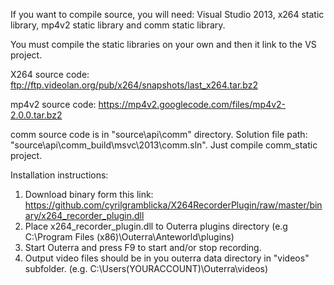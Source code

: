 If you want to compile source, you will need: Visual Studio 2013, x264 static library, mp4v2 static library and comm static library.

You must compile the static libraries on your own and then it link to the VS project. 

X264 source code: ftp://ftp.videolan.org/pub/x264/snapshots/last_x264.tar.bz2

mp4v2 source code: https://mp4v2.googlecode.com/files/mp4v2-2.0.0.tar.bz2

comm source code is in "source\api\comm" directory. Solution file path: "source\api\comm\_build\msvc\2013\comm.sln". Just compile comm_static project.

<bold>Installation instructions:</bold>
 
1. Download binary form this link: https://github.com/cyrilgramblicka/X264RecorderPlugin/raw/master/binary/x264_recorder_plugin.dll
2. Place x264_recorder_plugin.dll to Outerra plugins directory (e.g C:\Program Files (x86)\Outerra\Anteworld\plugins)
3. Start Outerra and press F9 to start and/or stop recording.
4. Output video files should be in you outerra data directory in "videos" subfolder. (e.g. C:\Users\(YOURACCOUNT)\Outerra\videos)